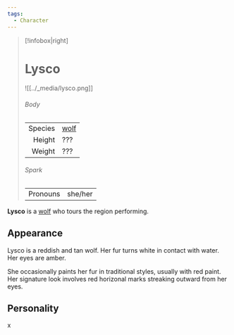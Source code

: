 ```yaml
---
tags:
  - Character
---
```

> [!infobox|right]
> # Lysco
> ![[../_media/lysco.png]]
> ###### Body
> |  |  |
> | ---: | ---- |
> | Species | [wolf](<../Æther/Species/Wolf.md>) |
> | Height | ??? |
> | Weight | ??? |
> ###### Spark
> |  |  |
> | ---: | ---- |
> | Pronouns | she/her |

**Lysco** is a [wolf](<../Æther/Body.md#Wolf>) who tours the region performing.

## Appearance
Lysco is a reddish and tan wolf. Her fur turns white in contact with water. Her eyes are amber.

She occasionally paints her fur in traditional styles, usually with red paint. Her signature look involves red horizonal marks streaking outward from her eyes.

## Personality
x